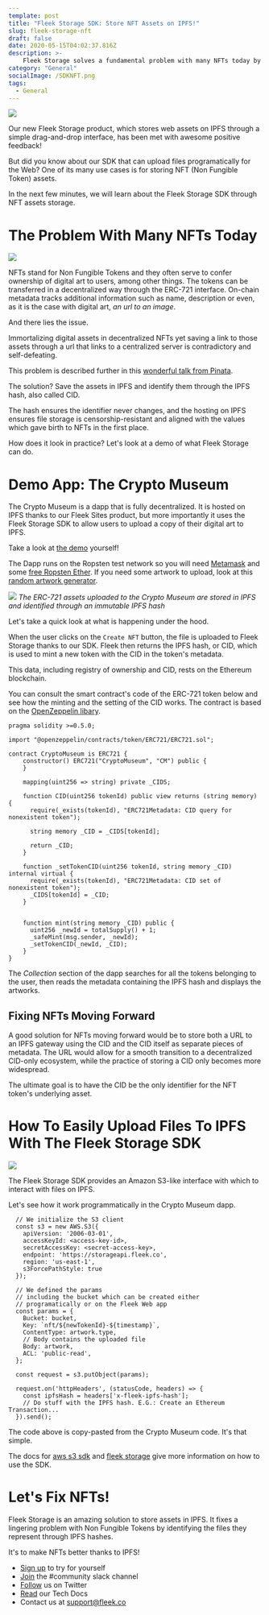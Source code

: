 ```yaml
---
template: post
title: "Fleek Storage SDK: Store NFT Assets on IPFS!"
slug: fleek-storage-nft
draft: false
date: 2020-05-15T04:02:37.816Z
description: >-
    Fleek Storage solves a fundamental problem with many NFTs today by storing assets to IPFS instead of a centralized server.
category: "General"
socialImage: /SDKNFT.png
tags:
  - General
---
```


![](media/SDKNFT.png)

Our new Fleek Storage product, which stores web assets on IPFS through a simple drag-and-drop interface, has been met with awesome positive feedback!

But did you know about our SDK that can upload files programatically for the Web? One of its many use cases is for storing NFT (Non Fungible Token) assets.

In the next few minutes, we will learn about the Fleek Storage SDK through NFT assets storage.

# The Problem With Many NFTs Today
![](media/storageSdkNft/nft-central-server.jpg)

NFTs stand for Non Fungible Tokens and they often serve to confer ownership of digital art to users, among other things. The tokens can be transferred in a decentralized way through the ERC-721 interface. On-chain metadata tracks additional information such as name, description or even, as it is the case with digital art, *an url to an image*.

And there lies the issue.

Immortalizing digital assets in decentralized NFTs yet saving a link to those assets through a url that links to a centralized server is contradictory and self-defeating.

This problem is described further in this [wonderful talk from Pinata](https://www.youtube.com/watch?v=6b8OANmw2kM).

The solution? Save the assets in IPFS and identify them through the IPFS hash, also called CID.

The hash ensures the identifier never changes, and the hosting on IPFS ensures file storage is censorship-resistant and aligned with the values which gave birth to NFTs in the first place.

How does it look in practice? Let's look at a demo of what Fleek Storage can do.

# Demo App: The Crypto Museum
The Crypto Museum is a dapp that is fully decentralized. It is hosted on IPFS thanks to our Fleek Sites product, but more importantly it uses the Fleek Storage SDK to allow users to upload a copy of their digital art to IPFS.

Take a look at [the demo](https://crypto-museum.on.fleek.co) yourself!

The Dapp runs on the Ropsten test network so you will need [Metamask](https://metamask.io/) and some [free Ropsten Ether](https://faucet.ropsten.be/). If you need some artwork to upload, look at this [random artwork generator](http://www.random-art.org/online/).

![](media/storageSdkNft/crypto-museum.png)
*The ERC-721 assets uploaded to the Crypto Museum are stored in IPFS and identified through an immutable IPFS hash*

Let's take a quick look at what is happening under the hood.

When the user clicks on the `Create NFT` button, the file is uploaded to Fleek Storage thanks to our SDK. Fleek then returns the IPFS hash, or CID, which is used to mint a new token with the CID in the token's metadata.

This data, including registry of ownership and CID, rests on the Ethereum blockchain.

You can consult the smart contract's code of the ERC-721 token below and see how the minting and the setting of the CID works. The contract is based on the [OpenZeppelin libary](https://github.com/OpenZeppelin/openzeppelin-contracts).

```
pragma solidity >=0.5.0;

import "@openzeppelin/contracts/token/ERC721/ERC721.sol";

contract CryptoMuseum is ERC721 {
    constructor() ERC721("CryptoMuseum", "CM") public {
    }

    mapping(uint256 => string) private _CIDS;

    function CID(uint256 tokenId) public view returns (string memory) {
      require(_exists(tokenId), "ERC721Metadata: CID query for nonexistent token");

      string memory _CID = _CIDS[tokenId];

      return _CID;
    }

    function _setTokenCID(uint256 tokenId, string memory _CID) internal virtual {
      require(_exists(tokenId), "ERC721Metadata: CID set of nonexistent token");
      _CIDS[tokenId] = _CID;
    }


    function mint(string memory _CID) public {
      uint256 _newId = totalSupply() + 1;
      _safeMint(msg.sender, _newId);
      _setTokenCID(_newId, _CID);
    }
}
```

The *Collection* section of the dapp searches for all the tokens belonging to the user, then reads the metadata containing the IPFS hash and displays the artworks.

## Fixing NFTs Moving Forward

A good solution for NFTs moving forward would be to store both a URL to an IPFS gateway using the CID and the CID itself as separate pieces of metadata. The URL would allow for a smooth transition to a decentralized CID-only ecosystem, while the practice of storing a CID only becomes more widespread.

The ultimate goal is to have the CID be the only identifier for the NFT token's underlying asset.

# How To Easily Upload Files To IPFS With The Fleek Storage SDK
![](media/storageSdkNft/nft-winnie.jpg)

The Fleek Storage SDK provides an Amazon S3-like interface with which to interact with files on IPFS.

Let's see how it work programmatically in the Crypto Museum dapp.

```
  // We initialize the S3 client
  const s3 = new AWS.S3({
    apiVersion: '2006-03-01',
    accessKeyId: <access-key-id>,
    secretAccessKey: <secret-access-key>,
    endpoint: 'https://storageapi.fleek.co',
    region: 'us-east-1',
    s3ForcePathStyle: true
  });

  // We defined the params
  // including the bucket which can be created either
  // programatically or on the Fleek Web app
  const params = {
    Bucket: bucket,
    Key: `nft/${newTokenId}-${timestamp}`,
    ContentType: artwork.type,
    // Body contains the uploaded file
    Body: artwork,
    ACL: 'public-read',
  };

  const request = s3.putObject(params);

  request.on('httpHeaders', (statusCode, headers) => {
    const ipfsHash = headers['x-fleek-ipfs-hash'];
    // Do stuff with the IPFS hash. E.G.: Create an Ethereum Transaction...
  }).send();
```

The code above is copy-pasted from the Crypto Museum code. It's that simple.

The docs for [aws s3 sdk](https://docs.aws.amazon.com/AWSJavaScriptSDK/latest/AWS/S3.html) and [fleek storage](https://docs.fleek.co/Storage/CLI_SDK) give more information on how to use the SDK.

# Let's Fix NFTs!
Fleek Storage is an amazing solution to store assets in IPFS. It fixes a lingering problem with Non Fungible Tokens by identifying the files they represent through IPFS hashes.

It's to make NFTs better thanks to IPFS!

* [Sign up](https://app.fleek.co) to try for yourself
* [Join](https://join.slack.com/t/fleek-public/shared_invite/zt-bxna7y1d-PbVdut4rgHt5jM6Zjg9g9A) the #community slack channel
* [Follow](https://twitter.com/FleekHQ) us on Twitter
* [Read](https://docs.fleek.co/) our Tech Docs
* Contact us at support@fleek.co 
